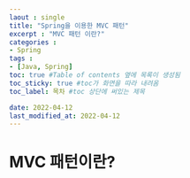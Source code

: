 ```yaml
---
laout : single
title: "Spring을 이용한 MVC 패턴"
excerpt : "MVC 패턴 이란?"
categories :
- Spring
tags :
- [Java, Spring]
toc: true #Table of contents 옆에 목록이 생성됨
toc_sticky: true #toc가 화면을 따라 내려옴
toc_label: 목차 #toc 상단에 써있는 제목

date: 2022-04-12
last_modified_at: 2022-04-12
---
```


# MVC 패턴이란?
